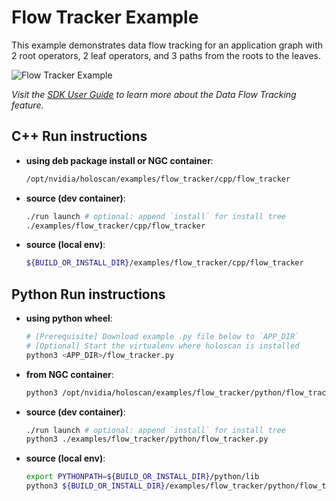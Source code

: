 # Flow Tracker Example

This example demonstrates data flow tracking for an application graph with 2 root operators, 2 leaf operators, and 3 paths from the roots to the leaves.

![Flow Tracker Example](flow_tracker_example.png)

*Visit the [SDK User Guide](https://docs.nvidia.com/holoscan/sdk-user-guide/flow_tracking.html) to learn more about the Data Flow Tracking feature.*

## C++ Run instructions

* **using deb package install or NGC container**:
  ```bash
  /opt/nvidia/holoscan/examples/flow_tracker/cpp/flow_tracker
  ```
* **source (dev container)**:
  ```bash
  ./run launch # optional: append `install` for install tree
  ./examples/flow_tracker/cpp/flow_tracker
  ```
* **source (local env)**:
  ```bash
  ${BUILD_OR_INSTALL_DIR}/examples/flow_tracker/cpp/flow_tracker
  ```

## Python Run instructions

* **using python wheel**:
  ```bash
  # [Prerequisite] Download example .py file below to `APP_DIR`
  # [Optional] Start the virtualenv where holoscan is installed
  python3 <APP_DIR>/flow_tracker.py
  ```
* **from NGC container**:
  ```bash
  python3 /opt/nvidia/holoscan/examples/flow_tracker/python/flow_tracker.py
  ```
* **source (dev container)**:
  ```bash
  ./run launch # optional: append `install` for install tree
  python3 ./examples/flow_tracker/python/flow_tracker.py
  ```
* **source (local env)**:
  ```bash
  export PYTHONPATH=${BUILD_OR_INSTALL_DIR}/python/lib
  python3 ${BUILD_OR_INSTALL_DIR}/examples/flow_tracker/python/flow_tracker.py
  ```
